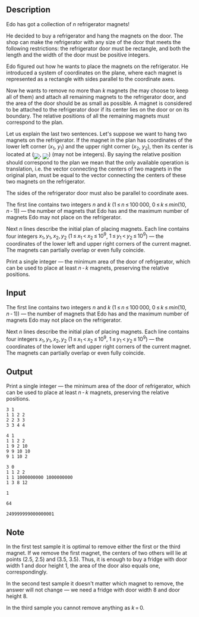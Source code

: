 ## Description

<div><p>Edo has got a collection of <span class="tex-span"><i>n</i></span> refrigerator magnets!</p><p>He decided to buy a refrigerator and hang the magnets on the door. The shop can make the refrigerator with any size of the door that meets the following restrictions: the refrigerator door must be rectangle, and both the length and the width of the door must be <span class="tex-font-style-bf">positive integers</span>.</p><p>Edo figured out how he wants to place the magnets on the refrigerator. He introduced a system of coordinates on the plane, where each magnet is represented as a rectangle with sides parallel to the coordinate axes.</p><p>Now he wants to remove no more than <span class="tex-span"><i>k</i></span> magnets (he may choose to keep all of them) and attach all remaining magnets to the refrigerator door, and the area of ​​the door should be as small as possible. A magnet is considered to be attached to the refrigerator door if <span class="tex-font-style-bf">its center</span> lies on the door or on its boundary. The relative positions of all the remaining magnets must correspond to the plan.</p><p>Let us explain the last two sentences. Let's suppose we want to hang two magnets on the refrigerator. If the magnet in the plan has coordinates of the lower left corner (<span class="tex-span"><i>x</i><sub class="lower-index">1</sub></span>, <span class="tex-span"><i>y</i><sub class="lower-index">1</sub></span>) and the upper right corner (<span class="tex-span"><i>x</i><sub class="lower-index">2</sub></span>, <span class="tex-span"><i>y</i><sub class="lower-index">2</sub></span>), then its center is located at (<img align="middle" class="tex-formula" src="file://0sCM7dyT.png" style="max-width: 100.0%;max-height: 100.0%;">, <img align="middle" class="tex-formula" src="file://gKFk6pJe.png" style="max-width: 100.0%;max-height: 100.0%;">) (may not be integers). By saying the relative position should correspond to the plan we mean that the only available operation is translation, i.e. the vector connecting the centers of two magnets in the original plan, must be equal to the vector connecting the centers of these two magnets on the refrigerator.</p><p><span class="tex-font-style-bf">The sides of the refrigerator door must also be parallel to coordinate axes.</span></p></div><div class="input-specification"><p>The first line contains two integers <span class="tex-span"><i>n</i></span> and <span class="tex-span"><i>k</i></span> (<span class="tex-span">1 ≤ <i>n</i> ≤ 100 000</span>, <span class="tex-span">0 ≤ <i>k</i> ≤ <i>min</i>(10, <i>n</i> - 1)</span>)&nbsp;— the number of magnets that Edo has and the maximum number of magnets Edo may not place on the refrigerator.</p><p>Next <span class="tex-span"><i>n</i></span> lines describe the initial plan of placing magnets. Each line contains four integers <span class="tex-span"><i>x</i><sub class="lower-index">1</sub>, <i>y</i><sub class="lower-index">1</sub>, <i>x</i><sub class="lower-index">2</sub>, <i>y</i><sub class="lower-index">2</sub></span> (<span class="tex-span">1 ≤ <i>x</i><sub class="lower-index">1</sub> &lt; <i>x</i><sub class="lower-index">2</sub> ≤ 10<sup class="upper-index">9</sup></span>, <span class="tex-span">1 ≤ <i>y</i><sub class="lower-index">1</sub> &lt; <i>y</i><sub class="lower-index">2</sub> ≤ 10<sup class="upper-index">9</sup></span>)&nbsp;— the coordinates of the lower left and upper right corners of the current magnet. The magnets can partially overlap or even fully coincide.</p></div><div class="output-specification"><p>Print a single integer&nbsp;— the minimum area of the door of refrigerator, which can be used to place at least <span class="tex-span"><i>n</i> - <i>k</i></span> magnets, preserving the relative positions. </p></div>

## Input

<p>The first line contains two integers <span class="tex-span"><i>n</i></span> and <span class="tex-span"><i>k</i></span> (<span class="tex-span">1 ≤ <i>n</i> ≤ 100 000</span>, <span class="tex-span">0 ≤ <i>k</i> ≤ <i>min</i>(10, <i>n</i> - 1)</span>)&nbsp;— the number of magnets that Edo has and the maximum number of magnets Edo may not place on the refrigerator.</p><p>Next <span class="tex-span"><i>n</i></span> lines describe the initial plan of placing magnets. Each line contains four integers <span class="tex-span"><i>x</i><sub class="lower-index">1</sub>, <i>y</i><sub class="lower-index">1</sub>, <i>x</i><sub class="lower-index">2</sub>, <i>y</i><sub class="lower-index">2</sub></span> (<span class="tex-span">1 ≤ <i>x</i><sub class="lower-index">1</sub> &lt; <i>x</i><sub class="lower-index">2</sub> ≤ 10<sup class="upper-index">9</sup></span>, <span class="tex-span">1 ≤ <i>y</i><sub class="lower-index">1</sub> &lt; <i>y</i><sub class="lower-index">2</sub> ≤ 10<sup class="upper-index">9</sup></span>)&nbsp;— the coordinates of the lower left and upper right corners of the current magnet. The magnets can partially overlap or even fully coincide.</p>

## Output

<p>Print a single integer&nbsp;— the minimum area of the door of refrigerator, which can be used to place at least <span class="tex-span"><i>n</i> - <i>k</i></span> magnets, preserving the relative positions. </p>





```input1
3 1
1 1 2 2
2 2 3 3
3 3 4 4

```




```input2
4 1
1 1 2 2
1 9 2 10
9 9 10 10
9 1 10 2

```




```input3
3 0
1 1 2 2
1 1 1000000000 1000000000
1 3 8 12

```




```output1
1

```




```output2
64

```




```output3
249999999000000001

```



## Note

<p>In the first test sample it is optimal to remove either the first or the third magnet. If we remove the first magnet, the centers of two others will lie at points (2.5, 2.5) and (3.5, 3.5). Thus, it is enough to buy a fridge with door width 1 and door height 1, the area of the door also equals one, correspondingly.</p><p>In the second test sample it doesn't matter which magnet to remove, the answer will not change — we need a fridge with door width 8 and door height 8.</p><p>In the third sample you cannot remove anything as <span class="tex-span"><i>k</i> = 0</span>.</p>
